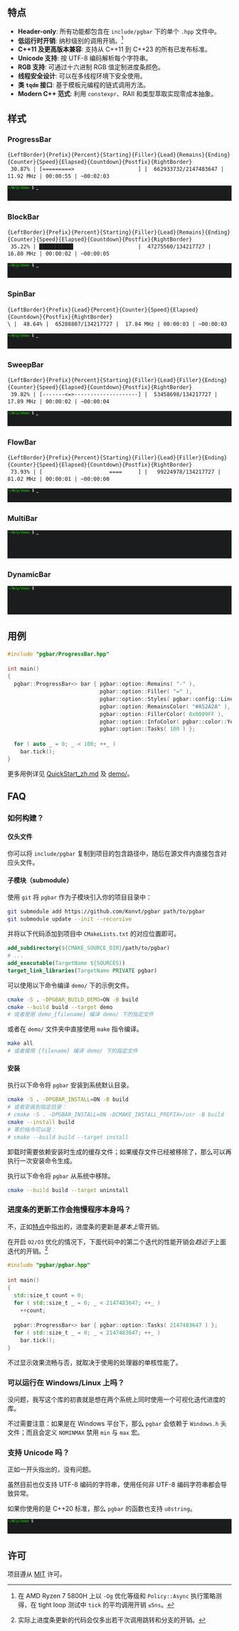 ## 特点
- **Header-only**: 所有功能都包含在 `include/pgbar` 下的单个 `.hpp` 文件中。
- **低运行时开销**: 纳秒级别的调用开销。[^1]
- **C++11 及更高版本兼容**: 支持从 C++11 到 C++23 的所有已发布标准。
- **Unicode 支持**: 按 UTF-8 编码解析每个字符串。
- **RGB 支持**: 可通过十六进制 RGB 值定制进度条颜色。
- **线程安全设计**: 可以在多线程环境下安全使用。
- **类 `tqdm` 接口**: 基于模板元编程的链式调用方法。
- **Modern C++ 范式**: 利用 `constexpr`、RAII 和类型萃取实现零成本抽象。

[^1]: 在 AMD Ryzen 7 5800H 上以 `-Og` 优化等级和 `Policy::Async` 执行策略测得，在 tight loop 测试中 `tick` 的平均调用开销 `≤5ns`。

## 样式
### ProgressBar
```
{LeftBorder}{Prefix}{Percent}{Starting}{Filler}{Lead}{Remains}{Ending}{Counter}{Speed}{Elapsed}{Countdown}{Postfix}{RightBorder}
 30.87% | [=========>                    ] |  662933732/2147483647 |  11.92 MHz | 00:00:55 | ~00:02:03
```
![progressbar](../images/progressbar.gif)

### BlockBar
```
{LeftBorder}{Prefix}{Percent}{Starting}{Filler}{Lead}{Remains}{Ending}{Counter}{Speed}{Elapsed}{Countdown}{Postfix}{RightBorder}
 35.22% | ██████████▋                    |  47275560/134217727 |  16.80 MHz | 00:00:02 | ~00:00:05
```
![BlockBar](../images/blockbar.gif)

### SpinBar
```
{LeftBorder}{Prefix}{Lead}{Percent}{Counter}{Speed}{Elapsed}{Countdown}{Postfix}{RightBorder}
\ |  48.64% |  65288807/134217727 |  17.84 MHz | 00:00:03 | ~00:00:03
```
![spinbar](../images/spinbar.gif)

### SweepBar
```
{LeftBorder}{Prefix}{Percent}{Starting}{Filler}{Lead}{Filler}{Ending}{Counter}{Speed}{Elapsed}{Countdown}{Postfix}{RightBorder}
 39.82% | [-------<=>--------------------] |  53458698/134217727 |  17.89 MHz | 00:00:02 | ~00:00:04
```
![sweepbar](../images/sweepbar.gif)

### FlowBar
```
{LeftBorder}{Prefix}{Percent}{Starting}{Filler}{Lead}{Filler}{Ending}{Counter}{Speed}{Elapsed}{Countdown}{Postfix}{RightBorder}
 73.93% | [                     ====     ] |   99224978/134217727 |  81.02 MHz | 00:00:01 | ~00:00:00
```
![flowbar](../images/flowbar.gif)

### MultiBar
![multibar](../images/multibar.gif)

### DynamicBar
![dynamicbar](../images/dynamicbar.gif)

## 用例
```cpp
#include "pgbar/ProgressBar.hpp"

int main()
{
  pgbar::ProgressBar<> bar { pgbar::option::Remains( "-" ),
                             pgbar::option::Filler( "=" ),
                             pgbar::option::Styles( pgbar::config::Line::Entire ),
                             pgbar::option::RemainsColor( "#A52A2A" ),
                             pgbar::option::FillerColor( 0x0099FF ),
                             pgbar::option::InfoColor( pgbar::color::Yellow ),
                             pgbar::option::Tasks( 100 ) };

  for ( auto _ = 0; _ < 100; ++_ )
    bar.tick();
}
```

更多用例详见 [QuickStart_zh.md](QuickStart_zh.md) 及 [demo/](../demo/)。

## FAQ
### 如何构建？
#### 仅头文件
你可以将 `include/pgbar` 复制到项目的包含路径中，随后在源文件内直接包含对应头文件。
#### 子模块（submodule）
使用 `git` 将 `pgbar` 作为子模块引入你的项目目录中：

```bash
git submodule add https://github.com/Konvt/pgbar path/to/pgbar
git submodule update --init --recursive
```

并将以下代码添加到项目中 `CMakeLists.txt` 的对应位置即可。

```cmake
add_subdirectory(${CMAKE_SOURCE_DIR}/path/to/pgbar)
# ...
add_executable(TargetName ${SOURCES})
target_link_libraries(TargetName PRIVATE pgbar)
```

可以使用以下命令编译 `demo/` 下的示例文件。

```bash
cmake -S . -DPGBAR_BUILD_DEMO=ON -B build
cmake --build build --target demo
# 或者使用 demo_{filename} 编译 demo/ 下的指定文件
```

或者在 `demo/` 文件夹中直接使用 `make` 指令编译。

```bash
make all
# 或者使用 {filename} 编译 demo/ 下的指定文件
```
#### 安装
执行以下命令将 `pgbar` 安装到系统默认目录。

```bash
cmake -S . -DPGBAR_INSTALL=ON -B build
# 或者安装到指定目录：
# cmake -S . -DPGBAR_INSTALL=ON -DCMAKE_INSTALL_PREFIX=/usr -B build
cmake --install build
# 等价指令可以是：
# cmake --build build --target install
```

卸载时需要依赖安装时生成的缓存文件；如果缓存文件已经被移除了，那么可以再执行一次安装命令生成。

执行以下命令将 `pgbar` 从系统中移除。

```bash
cmake --build build --target uninstall
```

### 进度条的更新工作会拖慢程序本身吗？
不，正如[特点](#特点)中指出的，进度条的更新是*基本上*零开销。

在开启 `O2/O3` 优化的情况下，下面代码中的第二个迭代的性能开销会*趋近于*上面迭代的开销。[^2]

[^2]: 实际上进度条更新的代码会仅多出若干次调用跳转和分支的开销。

```cpp
#include "pgbar/pgbar.hpp"

int main()
{
  std::size_t count = 0;
  for ( std::size_t _ = 0; _ < 2147483647; ++_ )
    ++count;

  pgbar::ProgressBar<> bar { pgbar::option::Tasks( 2147483647 ) };
  for ( std::size_t _ = 0; _ < 2147483647; ++_ )
    bar.tick();
}
```

不过显示效果流畅与否，就取决于使用的处理器的单核性能了。
### 可以运行在 Windows/Linux 上吗？
没问题，我写这个库的初衷就是想在两个系统上同时使用一个可视化迭代进度的库。

不过需要注意：如果是在 Windows 平台下，那么 `pgbar` 会依赖于 `Windows.h` 头文件；而且会定义 `NOMINMAX` 禁用 `min` 与 `max` 宏。
### 支持 Unicode 吗？
正如一开头指出的，没有问题。

虽然目前也仅支持 UTF-8 编码的字符串，使用任何非 UTF-8 编码字符串都会导致异常。

如果你使用的是 C++20 标准，那么 `pgbar` 的函数也支持 `u8string`。

![unicode](../images/unicode.gif)

## 许可
项目遵从 [MIT](../LICENSE) 许可。
